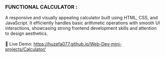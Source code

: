 ### FUNCTIONAL CALCULATOR :  
A responsive and visually appealing calculator built using HTML, CSS, and JavaScript. It efficiently handles basic arithmetic operations with smooth UI interactions, showcasing strong frontend development skills and attention to design aesthetics.
<br><br>
🔗 Live Demo: https://huzefa077.github.io/Web-Dev-mini-projects/Calculator/
